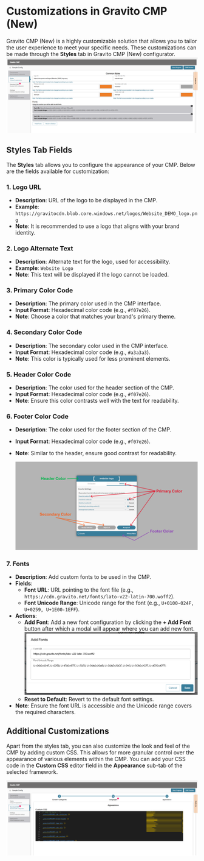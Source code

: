 # Customizations in Gravito CMP (New)

Gravito CMP (New) is a highly customizable solution that allows you to tailor the user experience to meet your specific needs. These customizations can be made through the **Styles** tab in Gravito CMP (New) configurator.
<br>
    ![](./img/style_tab.png)

## Styles Tab Fields

The **Styles** tab allows you to configure the appearance of your CMP. Below are the fields available for customization:

### 1. Logo URL
- **Description**: URL of the logo to be displayed in the CMP.
- **Example**: `https://gravitocdn.blob.core.windows.net/logos/Website_DEMO_logo.png`
- **Note**: It is recommended to use a logo that aligns with your brand identity.

### 2. Logo Alternate Text
- **Description**: Alternate text for the logo, used for accessibility.
- **Example**: `Website Logo`
- **Note**: This text will be displayed if the logo cannot be loaded.

### 3. Primary Color Code
- **Description**: The primary color used in the CMP interface.
- **Input Format**: Hexadecimal color code (e.g., `#f07e26`).
- **Note**: Choose a color that matches your brand's primary theme.

### 4. Secondary Color Code
- **Description**: The secondary color used in the CMP interface.
- **Input Format**: Hexadecimal color code (e.g., `#a3a3a3`).
- **Note**: This color is typically used for less prominent elements.

### 5. Header Color Code
- **Description**: The color used for the header section of the CMP.
- **Input Format**: Hexadecimal color code (e.g., `#f07e26`).
- **Note**: Ensure this color contrasts well with the text for readability.

### 6. Footer Color Code
- **Description**: The color used for the footer section of the CMP.
- **Input Format**: Hexadecimal color code (e.g., `#f07e26`).
- **Note**: Similar to the header, ensure good contrast for readability.

    ![](./img/color_target.png)

### 7. Fonts
- **Description**: Add custom fonts to be used in the CMP.
- **Fields**:
    - **Font URL**: URL pointing to the font file (e.g., `https://cdn.gravito.net/fonts/lato-v22-latin-700.woff2`).
    - **Font Unicode Range**: Unicode range for the font (e.g., `U+0100-024F, U+0259, U+1E00-1EFF`).
- **Actions**:
    - **Add Font**: Add a new font configuration by clicking the **+ Add Font** button after which a modal will appear where you can add new font.
        ![](./img/add_font_modal.png)
    - **Reset to Default**: Revert to the default font settings.
- **Note**: Ensure the font URL is accessible and the Unicode range covers the required characters.

## Additional Customizations

Apart from the styles tab, you can also customize the look and feel of the CMP by adding custom CSS. This allows for more granular control over the appearance of various elements within the CMP. You can add your CSS code in the **Custom CSS** editor field in the **Appearance** sub-tab of the selected framework.

![](./img/custom_css.png)